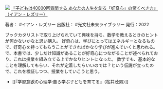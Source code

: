 ![](https://gyazo.com/48546bf90d3ea76e5bc0fb125c6378af.jpg)
[『子どもは40000回質問する あなたの人生を創る「好奇心」の驚くべき力』（イアン・レズリー）](https://amzn.to/3LQWHtG)

著者： #イアン・レズリー 
出版社： #光文社未来ライブラリー 
発行：2022

ブックカタリストで取り上げられていて興味を持ち、数学を教えるときのヒントが何かないかなと思い購入。
好奇心は、学びにとってはエネルギーとなるもので、好奇心を持ってもらうことができればかなり学びが進んでいくと思われる。
で、本書では、少しだけ知識があることが好奇心につながることが述べられており、これは授業を組み立てる上でかなりヒントになった。
数学でも、基本的なことを理解してもらい、それが定着したらいいのでは？という仮説が立ったので、これを検証しつつ、授業をしていこうと思う。

- [[『学習意欲の心理学:自ら学ぶ子どもを育てる』（桜井茂男）]]
